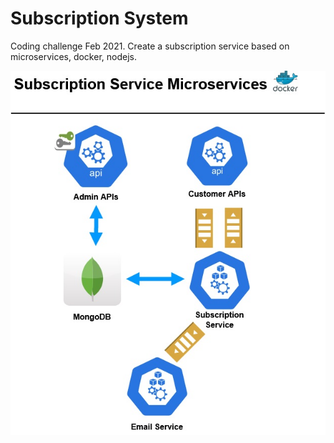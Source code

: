 # Subscription System
Coding challenge Feb 2021. Create a subscription service based on microservices, docker, nodejs.

![infrastructure](/documentation/Infrastructure_schema.jpg)

